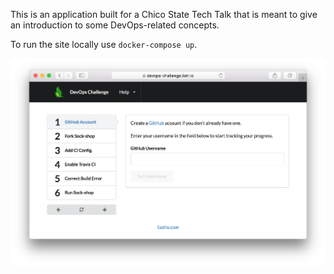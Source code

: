 This is an application built for a Chico State Tech Talk that is meant to give an introduction to some DevOps-related concepts.

To run the site locally use `docker-compose up`.

![Preview](react/img/devops-challenge.png)
